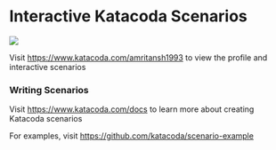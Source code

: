 # Interactive Katacoda Scenarios

[![](http://shields.katacoda.com/katacoda/amritansh1993/count.svg)](https://www.katacoda.com/amritansh1993 "Get your profile on Katacoda.com")

Visit https://www.katacoda.com/amritansh1993 to view the profile and interactive scenarios

### Writing Scenarios
Visit https://www.katacoda.com/docs to learn more about creating Katacoda scenarios

For examples, visit https://github.com/katacoda/scenario-example

